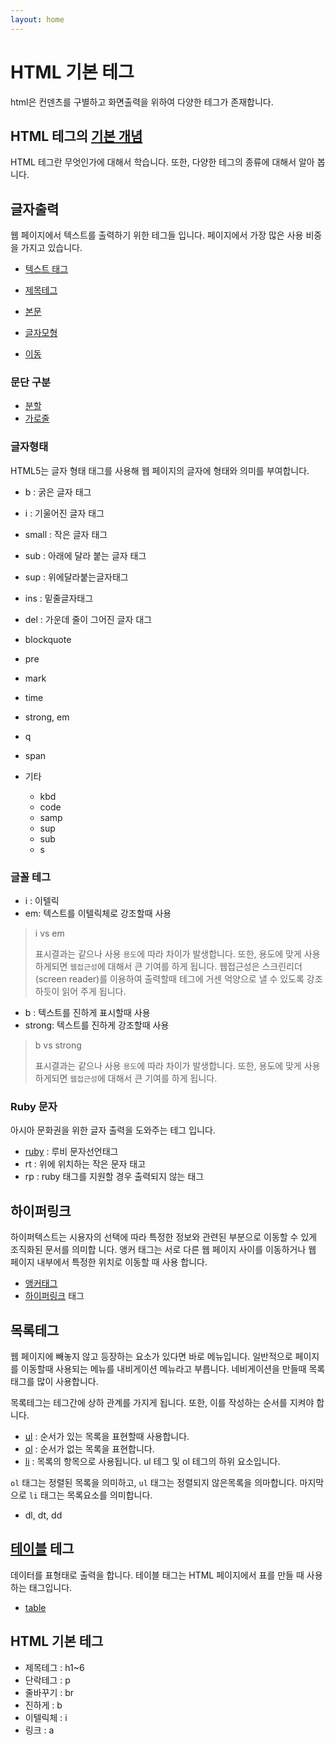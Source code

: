 ```yaml
---
layout: home
---
```

# HTML 기본 테그
html은 컨덴츠를 구별하고 화면출력을 위하여 다양한 테그가 존재합니다.

## HTML 테그의 [기본 개념](./01)
HTML 테그란 무엇인가에 대해서 학습니다. 또한, 다양한 테그의 종류에 대해서 알아 봅니다.

## 글자출력
웹 페이지에서 텍스트를 출력하기 위한 테그들 입니다. 페이지에서 가장 많은 사용 비중을 가지고 있습니다.

* [텍스트 태그](./02)

* [제목테그](/tag/text/heading)
* [본문](/tag/text/paragraph)
* [글자모형](/tag/text/fontshape)
* [이동](/tag/text/ruby)


### 문단 구분

* [분할](/tag/text/br)
* [가로줄](/tag/text/hr)


### 글자형태
HTML5는 글자 형태 태그를 사용해 웹 페이지의 글자에 형태와 의미를 부여합니다. 

* b : 굵은 글자 태그

* i : 기울어진 글자 태그

* small : 작은 글자 태그

* sub : 아래에 달라 붙는 글자 태그

* sup : 위에달라붙는글자태그

* ins : 밑줄글자태그

* del : 가운데 줄이 그어진 글자 대그

* blockquote
* pre
* mark
* time
* strong, em
* q
* span
* 기타
  * kbd
  * code
  * samp
  * sup
  * sub
  * s

### 글꼴 테그


* i : 이텔릭
* em: 텍스트를 이텔릭체로 강조할때 사용

> i vs em
>
> 표시결과는 같으나 사용 `용도`에 따라 차이가 발생합니다. 또한, 용도에 맞게 사용하게되면 `웹접근성`에 대해서 큰 기여를 하게 됩니다. 웹접근성은 스크린리더(screen reader)를 이용하여 출력할때 테그에 거센 억양으로 낼 수 있도록 강조하듯이 읽어 주게 됩니다.



* b : 텍스트를 진하게 표시할때 사용
* strong: 텍스트를 진하게 강조할때 사용

> b vs strong
>
> 표시결과는 같으나 사용 `용도`에 따라 차이가 발생합니다. 또한, 용도에 맞게 사용하게되면 `웹접근성`에 대해서 큰 기여를 하게 됩니다.



### Ruby 문자
아시아 문화권을 위한 글자 출력을 도와주는 테그 입니다.
* [ruby](/tag/test/ruby) : 루비 문자선언태그
* rt : 위에 위치하는 작은 문자 태고
* rp : ruby 태그를 지원할 경우 출력되지 않는 태그


## 하이퍼링크
하이퍼텍스트는 시용자의 선택에 따라 특정한 정보와 관련된 부분으로 이동할 수 있게 조직화된 문서를 의미합
니다. 앵커 태그는 서로 다른 웹 페이지 사이를 이동하거나 웹 페이지 내부에서 특정한 위치로 이동할 때 사용 합니다.

* [앵커태그](./tag/link/anchor)
* [하이퍼링크](./04) 태그


## 목록테그
웹 페이지에 빼놓지 않고 등장하는 요소가 있다면 바로 메뉴입니다.
일반적으로 페이지를 이동할때 사용되는 메뉴를 내비게이션 메뉴라고 부릅니다.
네비게이션을 만들때 목록 태그를 많이 사용합니다.

목록테그는 테그간에 상하 관계를 가지게 됩니다. 또한, 이를 작성하는 순서를 지켜야 합니다.

* [ul](/tag/list) : 순서가 있는 목록을 표현할때 사용합니다. 
* [ol](/tag/list) : 순서가 없는 목록을 표현합니다. 
* [li](/tag/list) : 목록의 항목으로 사용됩니다. ul 테그 및 ol 테그의 하위 요소입니다.



`ol` 태그는 정렬된 목록을 의미하고, `ul` 태그는 정렬되지 않은목록을 의마합니다. 
마지막으로 `li` 태그는 목록요소를 의미합니다.

* dl, dt, dd


## [테이블](/table) 테그
데이터를 표형태로 출력을 합니다. 테이블 태그는 HTML 페이지에서 표를 만들 때 사용하는 태그입니다. 

* [table](/tag/table)


## HTML 기본 테그



* 제목테그 : h1~6
* 단락테그 : p
* 줄바꾸기 : br
* 진하게 : b
* 이텔릭체 : i
* 링크 : a
